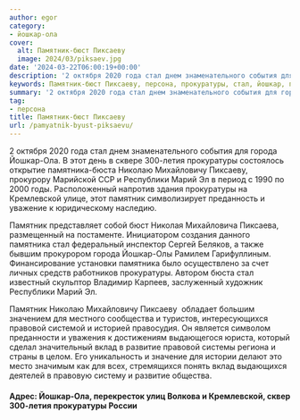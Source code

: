 ```yaml
---
author: egor
category:
- йошкар-ола
cover:
  alt: Памятник-бюст Пиксаеву
  image: 2024/03/piksaev.jpg
date: '2024-03-22T06:00:19+00:00'
description: '2 октября 2020 года стал днем знаменательного события для города Йошкар-Ола. В этот день в сквере 300-летия прокуратуры состоялось открытие...'
keywords: Памятник-бюст Пиксаеву, персона, прокуратуры, стал, йошкар, памятника, памятник, города, ола, 300, летия, бюста, николаю, михайловичу, пиксаеву, республики, марий
summary: '2 октября 2020 года стал днем знаменательного события для города Йошкар-Ола. В этот день в сквере 300-летия прокуратуры состоялось открытие...'
tag:
- персона
title: Памятник-бюст Пиксаеву
url: /pamyatnik-byust-piksaevu/
---
```


2 октября 2020 года стал днем знаменательного события для города Йошкар-Ола. В этот день в сквере 300-летия прокуратуры состоялось  открытие памятника-бюста Николаю Михайловичу Пиксаеву, прокурору Марийской ССР и Республики Марий Эл в период с 1990 по 2000 годы. Расположенный напротив здания прокуратуры на Кремлевской улице, этот памятник символизирует преданность и уважение к юридическому наследию.

Памятник представляет собой бюст Николая Михайловича Пиксаева, размещенный на постаменте. Инициатором создания данного памятника стал федеральный инспектор Сергей Беляков, а также бывшим прокурором города Йошкар-Олы Рамилем Гарифуллиным. Финансирование установки памятника было осуществлено за счет личных средств работников прокуратуры. Автором бюста стал известный скульптор Владимир Карпеев, заслуженный художник Республики Марий Эл.

Памятник Николаю Михайловичу Пиксаеву  обладает большим значением для местного сообщества и туристов, интересующихся правовой системой и историей правосудия. Он является символом преданности и уважения к достижениям выдающегося юриста, который сделал значительный вклад в развитие правовой системы региона и страны в целом. Его уникальность и значение для истории делают это место значимым как для всех, стремящихся понять вклад выдающихся деятелей в правовую систему и развитие общества.

#### Адрес: Йошкар-Ола, перекресток улиц Волкова и Кремлевской, сквер 300-летия прокуратуры России
